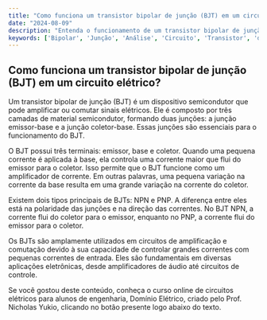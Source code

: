 ```yaml
---
title: "Como funciona um transistor bipolar de junção (BJT) em um circuito elétrico?"
date: "2024-08-09"
description: "Entenda o funcionamento de um transistor bipolar de junção (BJT) e sua aplicação em circuitos elétricos."
keywords: ['Bipolar', 'Junção', 'Análise', 'Circuito', 'Transistor', 'diodo', 'dois']
---
```


## Como funciona um transistor bipolar de junção (BJT) em um circuito elétrico?

Um transistor bipolar de junção (BJT) é um dispositivo semicondutor que pode amplificar ou comutar sinais elétricos. Ele é composto por três camadas de material semicondutor, formando duas junções: a junção emissor-base e a junção coletor-base. Essas junções são essenciais para o funcionamento do BJT.

O BJT possui três terminais: emissor, base e coletor. Quando uma pequena corrente é aplicada à base, ela controla uma corrente maior que flui do emissor para o coletor. Isso permite que o BJT funcione como um amplificador de corrente. Em outras palavras, uma pequena variação na corrente da base resulta em uma grande variação na corrente do coletor.

Existem dois tipos principais de BJTs: NPN e PNP. A diferença entre eles está na polaridade das junções e na direção das correntes. No BJT NPN, a corrente flui do coletor para o emissor, enquanto no PNP, a corrente flui do emissor para o coletor.

Os BJTs são amplamente utilizados em circuitos de amplificação e comutação devido à sua capacidade de controlar grandes correntes com pequenas correntes de entrada. Eles são fundamentais em diversas aplicações eletrônicas, desde amplificadores de áudio até circuitos de controle.

Se você gostou deste conteúdo, conheça o curso online de circuitos elétricos para alunos de engenharia, Domínio Elétrico, criado pelo Prof. Nicholas Yukio, clicando no botão presente logo abaixo do texto.